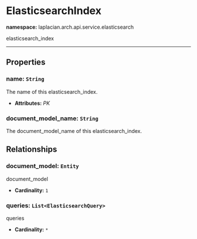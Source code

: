 # **ElasticsearchIndex**
**namespace:** laplacian.arch.api.service.elasticsearch

elasticsearch_index



---

## Properties

### name: `String`
The name of this elasticsearch_index.
- **Attributes:** *PK*

### document_model_name: `String`
The document_model_name of this elasticsearch_index.

## Relationships

### document_model: `Entity`
document_model
- **Cardinality:** `1`

### queries: `List<ElasticsearchQuery>`
queries
- **Cardinality:** `*`